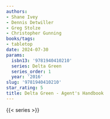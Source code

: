 ```yaml
---
authors:
- Shane Ivey
- Dennis Detwiller
- Greg Stolze
- Christopher Gunning
books/tags:
- tabletop
date: 2024-07-30
params:
  isbn13: '9781940410210'
  series: Delta Green
  series_order: 1
  year: '2016'
slug: '9781940410210'
star_rating: 5
title: Delta Green - Agent's Handbook
---
```


<!--more-->

{{< series >}}
